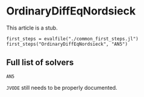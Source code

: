 # OrdinaryDiffEqNordsieck

This article is a stub.

```@eval
first_steps = evalfile("./common_first_steps.jl")
first_steps("OrdinaryDiffEqNordsieck", "AN5")
```

## Full list of solvers

```@docs
AN5
```
`JVODE` still needs to be properly documented.